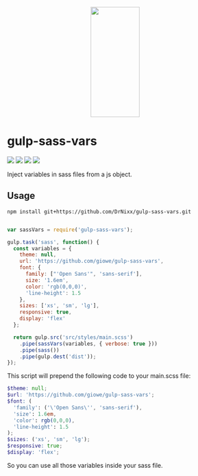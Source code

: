 <p align="center">
  <a href="http://gulpjs.com">
    <img height="257" width="114" src="https://raw.githubusercontent.com/gulpjs/artwork/master/gulp-2x.png">
  </a>
</p>

# gulp-sass-vars

<div>
	<a href="https://www.npmjs.com/package/slush-aws-lambda"><img src='http://img.shields.io/npm/v/gulp-sass-vars.svg?style=flat'></a>
	<a href="https://www.npmjs.com/package/slush-aws-lambda"><img src='https://img.shields.io/npm/dm/gulp-sass-vars.svg?style=flat-square'></a>
	<a href="https://david-dm.org/giowe/gulp-sass-vars"><img src='https://david-dm.org/giowe/gulp-sass-vars.svg'></a>
	<a href="https://www.youtube.com/watch?v=Sagg08DrO5U"><img src='http://img.shields.io/badge/gandalf-approved-61C6FF.svg'></a>
</div>

Inject variables in sass files from a js object.

## Usage

```
npm install git+https://github.com/DrNixx/gulp-sass-vars.git
```

```js

var sassVars = require('gulp-sass-vars');

gulp.task('sass', function() {
  const variables = {
    theme: null,
    url: 'https://github.com/giowe/gulp-sass-vars',
    font: {
      family: ["'Open Sans'", 'sans-serif'],
      size: '1.6em',
      color: 'rgb(0,0,0)',
      'line-height': 1.5
    },
    sizes: ['xs', 'sm', 'lg'],
    responsive: true,
    display: 'flex'
  };

  return gulp.src('src/styles/main.scss')
    .pipe(sassVars(variables, { verbose: true }))
    .pipe(sass())
    .pipe(gulp.dest('dist'));
});
```

This script will prepend the following code to your main.scss file:

```scss
$theme: null;
$url: 'https://github.com/giowe/gulp-sass-vars';
$font: (
  'family': ('\'Open Sans\'', 'sans-serif'),
  'size': 1.6em,
  'color': rgb(0,0,0),
  'line-height': 1.5
);
$sizes: ('xs', 'sm', 'lg');
$responsive: true;
$display: 'flex';
```

So you can use all those variables inside your sass file.
